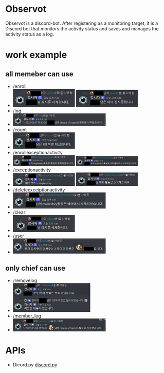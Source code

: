 # Observot

Observot is a discord-bot.
After registering as a monitoring target, it is a Discord bot that monitors the activity status and saves and manages the activity status as a log.

# work example

## all memeber can use
* /enroll
* <img src="example/enroll0.png" width="40%" height="20%"> <img src="example/enroll1.png" width="40%" height="20%">
* /log
* <img src="example/log.png" width="60%" height="20%">
* /count
* <img src="example/count.png" width="40%" height="20%">
* /enrollexceptionactivity
* <img src="example/enrollexceiptionactivity0.png" width="40%" height="20%"> <img src="example/enrollexceiptionactivity1.png" width="40%" height="20%">
* /exceptionactivity
* <img src="example/exceiptionactivity0.png" width="40%" height="20%"> <img src="example/exceptionactivity1.png" width="40%" height="20%">
* /deleteexceiptionactivity
* <img src="example/deleteexceiptionactivity.png" width="60%" height="20%">
* /clear
* <img src="example/clear.png" width="40%" height="20%">
* /user
* <img src="example/user.png" width="60%" height="20%">

## only chief can use
* /removelog
* <img src="example/removelog.png" width="50%" height="20%">
* /member_log
* <img src="example/member_log.png" width="60%" height="20%">


# APIs
* Dicord.py
[discord.py](https://discordpy.readthedocs.io/en/stable/api.html)
